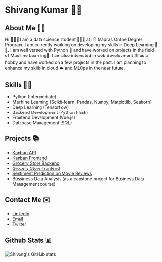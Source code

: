 # Shivang Kumar 🧑‍💻

## About Me 👨‍🎓

Hi 👋👋👋
I am a data science student 🧑‍💻🧑 at IIT Madras Online Degree Program. I am currently working on developing my skills in Deep Learning 🧠🤖. I am well versed with Python 🐍 and have worked on projects in the field of Machine Learning🤖. I am also interested in web development 🕸️ as a hobby and have worked on a few projects in the past.
I am planning to enhance my skills in cloud ☁️ and MLOps in the near future.

## Skills 🤹‍♂️

- Python (Intermediate)
- Machine Learning (Scikit-learn, Pandas, Numpy, Matplotlib, Seaborn)
- Deep Learning (Tensorflow)
- Backend Development (Python Flask)
- Frontend Development (Vue.js)
- Database Management (SQL)

## Projects 📚

- [Kanban API](https://www.github.com/kumar-shivang/Kanban-API-backend)
- [Kanban Frontend](https://www.github.com/kumar-shivang/Kanban-vue3-frontend)
- [Grocery Store Backend](https://www.github.com/kumar-shivang/Grocery-Store-API)
- [Grocery Store Frontend](https://www.github.com/kumar-shivang/Grocery-Store)
- [Sentiment Prediction on Movie Reviews](https://www.kaggle.com/code/shivangkumar1/21f2001304-notebook-t22023)
- Bussiness Data Analysis (as a capstone project for Business Data Management course)


## Contact Me ✉️

- [LinkedIn](https://www.linkedin.com/in/kumar-shivang)
- [Email](mailto:shivangkumar1857@gmail.com)
- [Twitter](https://www.twitter.com/Sh1vangKumar)


## Github Stats 📊

![Shivang's GitHub stats](https://github-readme-stats.vercel.app/api?username=kumar-shivang&show_icons=true&theme=radical)


